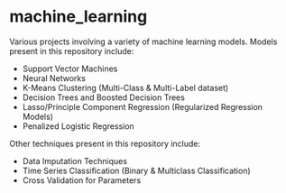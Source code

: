 # machine_learning
Various projects involving a variety of machine learning models. Models present in this repository include: 
- Support Vector Machines 
- Neural Networks 
- K-Means Clustering (Multi-Class & Multi-Label dataset)
- Decision Trees and Boosted Decision Trees
- Lasso/Principle Component Regression (Regularized Regression Models)
- Penalized Logistic Regression

Other techniques present in this repository include:
- Data Imputation Techniques 
- Time Series Classification (Binary & Multiclass Classification)
- Cross Validation for Parameters
